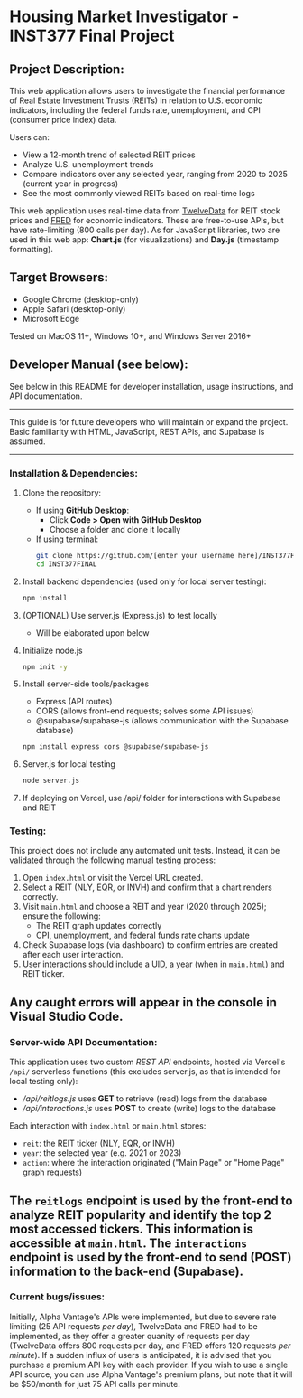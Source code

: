 # Housing Market Investigator - INST377 Final Project
## Project Description:
This web application allows users to investigate the financial performance of Real Estate Investment Trusts (REITs) in relation to U.S. economic indicators, including the federal funds rate, unemployment, and CPI (consumer price index) data.

Users can:
- View a 12-month trend of selected REIT prices
- Analyze U.S. unemployment trends
- Compare indicators over any selected year, ranging from 2020 to 2025 (current year in progress)
- See the most commonly viewed REITs based on real-time logs

This web application uses real-time data from [TwelveData](https://twelvedata.com) for REIT stock prices and [FRED](https://fred.stlouisfed.org/) for economic indicators.  These are free-to-use APIs, but have rate-limiting (800 calls per day).  As for JavaScript libraries, two are used in this web app: **Chart.js** (for visualizations) and **Day.js** (timestamp formatting).

## Target Browsers:
- Google Chrome (desktop-only)
- Apple Safari (desktop-only)
- Microsoft Edge

Tested on MacOS 11+, Windows 10+, and Windows Server 2016+

## Developer Manual (see below):
See below in this README for developer installation, usage instructions, and API documentation.

---
This guide is for future developers who will maintain or expand the project.  Basic familiarity with HTML, JavaScript, REST APIs, and Supabase is assumed.

---

### Installation & Dependencies:

1. Clone the repository:  
    - If using **GitHub Desktop**:  
        - Click **Code > Open with GitHub Desktop**
        - Choose a folder and clone it locally
    - If using terminal:
        ```bash
        git clone https://github.com/[enter your username here]/INST377FINAL.git
        cd INST377FINAL
        ```

2. Install backend dependencies (used only for local server testing):
    ```bash
    npm install
    ```
3.  (OPTIONAL) Use server.js (Express.js) to test locally
    - Will be elaborated upon below 

4.  Initialize node.js
    ```bash
    npm init -y
    ```
5.  Install server-side tools/packages
    - Express (API routes)
    - CORS (allows front-end requests; solves some API issues)
    - @supabase/supabase-js (allows communication with the Supabase database)
    ```bash
    npm install express cors @supabase/supabase-js
    ```
6. Server.js for local testing
    ```bash
    node server.js
    ```
7.  If deploying on Vercel, use /api/ folder for interactions with Supabase and REIT

### Testing:

This project does not include any automated unit tests. Instead, it can be validated through the following manual testing process:

1. Open `index.html` or visit the Vercel URL created.
2. Select a REIT (NLY, EQR, or INVH) and confirm that a chart renders correctly.
3. Visit `main.html` and choose a REIT and year (2020 through 2025); ensure the following:
   - The REIT graph updates correctly
   - CPI, unemployment, and federal funds rate charts update
4. Check Supabase logs (via dashboard) to confirm entries are created after each user interaction.
5. User interactions should include a UID, a year (when in `main.html`) and REIT ticker.

Any caught errors will appear in the console in Visual Studio Code.
---
### Server-wide API Documentation:

This application uses two custom *REST API* endpoints, hosted via Vercel's `/api/` serverless functions (this excludes server.js, as that is intended for local testing only):

- */api/reitlogs.js* uses **GET** to retrieve (read) logs from the database
- */api/interactions.js* uses **POST** to create (write) logs to the database 

Each interaction with `index.html` or `main.html` stores:
- `reit`: the REIT ticker (NLY, EQR, or INVH)
- `year`: the selected year (e.g. 2021 or 2023)
- `action`: where the interaction originated ("Main Page" or "Home Page" graph requests)

The `reitlogs` endpoint is used by the front-end to analyze REIT popularity and identify the top 2 most accessed tickers.  This information is accessible at `main.html`.  The `interactions` endpoint is used by the front-end to send (POST) information to the back-end (Supabase).
---
### Current bugs/issues:

Initially, Alpha Vantage's APIs were implemented, but due to severe rate limiting (25 API requests *per day*), TwelveData and FRED had to be implemented, as they offer a greater quanity of requests per day (TwelveData offers 800 requests per day, and FRED offers 120 requests *per minute*).  If a sudden influx of users is anticipated, it is advised that you purchase a premium API key with each provider.  If you wish to use a single API source, you can use Alpha Vantage's premium plans, but note that it will be $50/month for just 75 API calls per minute.
